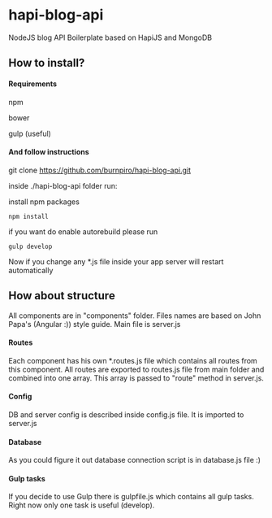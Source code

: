 # hapi-blog-api

NodeJS blog API Boilerplate based on HapiJS and MongoDB

## How to install?

#### Requirements
npm

bower

gulp (useful)

#### And follow instructions

git clone https://github.com/burnpiro/hapi-blog-api.git

inside ./hapi-blog-api folder run:

install npm packages

    npm install

if you want do enable autorebuild please run

    gulp develop
  
Now if you change any *.js file inside your app server will restart automatically

## How about structure

All components are in "components" folder. Files names are based on John Papa's (Angular :)) style guide. Main file is server.js

#### Routes
Each component has his own *.routes.js file which contains all routes from this component. All routes are exported to routes.js file from main folder and combined into one array. This array is passed to "route" method in server.js.

#### Config
DB and server config is described inside config.js file. It is imported to server.js

#### Database
As you could figure it out database connection script is in database.js file :)

#### Gulp tasks
If you decide to use Gulp there is gulpfile.js which contains all gulp tasks. Right now only one task is useful (develop).

